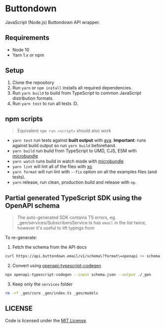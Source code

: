 # Buttondown

JavaScript (Node.js) Buttondown API wrapper.

## Requirements

- Node 10
- Yarn 1.x or npm

## Setup

1. Clone the repository
2. Run `yarn` or `npm install` installs all required dependencies.
3. Run `yarn build` to build from TypeScript to common JavaScript distribution formats.
4. Run `yarn test` to run all tests :D.

## npm scripts

> Equivalent `npm run <script>` should also work

- `yarn test` run tests against **built output** with [ava](https://github.com/avajs/ava). **Important**: runs against build output so run `yarn build` beforehand.
- `yarn build` run build from TypeScript to UMD, CJS, ESM with [microbundle](https://github.com/developit/microbundle)
- `yarn watch` runs build in watch mode with [microbundle](https://github.com/developit/microbundle)
- `yarn lint` will lint all of the files with [xo](https://github.com/xojs/xo)
- `yarn format` will run lint with `--fix` option on all the examples files (and tests).
- `yarn` release, run clean, production build and release with `np`.

## Partial generated TypeScript SDK using the OpenAPI schema

> The auto-generated SDK contains TS errors, eg. _gen/services/SubscribersService.ts has `email` in the list twice, however it's useful to lift typings from

To re-generate:

1. Fetch the schema from the API docs
```sh
curl https://api.buttondown.email/v1/schema\?format\=openapi >> schema.json
```
2. Convert using [openapi-typescript-codegen](https://github.com/ferdikoomen/openapi-typescript-codegen)
```sh
npx openapi-typescript-codegen --input schema.json --output ./_gen
```
3. Keep only the `services` folder
```sh
rm -rf _gen/core _gen/index.ts _gen/models
```



## LICENSE

Code is licensed under the [MIT License](./LICENSE).

